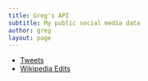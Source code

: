```yaml
---
title: Greg's API
subtitle: My public social media data
author: greg
layout: page
---
```


* [Tweets](tweets.json)
* [Wikipedia Edits](wikipedia.json)
